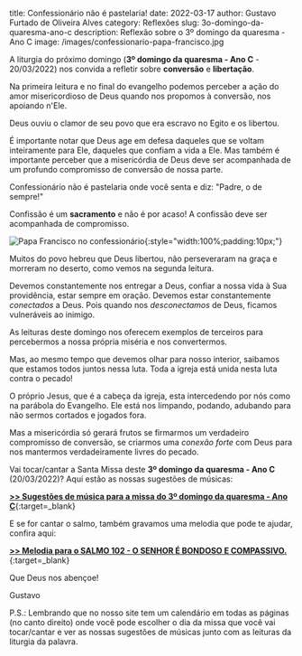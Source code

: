 title: Confessionário não é pastelaria!
date: 2022-03-17
author: Gustavo Furtado de Oliveira Alves
category: Reflexões
slug: 3o-domingo-da-quaresma-ano-c
description: Reflexão sobre o 3º domingo da quaresma - Ano C
image: /images/confessionario-papa-francisco.jpg

A liturgia do próximo domingo (**3º domingo da quaresma - Ano C** - 20/03/2022) nos convida a refletir sobre **conversão** e **libertação**.

Na primeira leitura e no final do evangelho podemos perceber a ação do amor misericordioso de Deus quando nos propomos à conversão,
nos apoiando n'Ele.

Deus ouviu o clamor de seu povo que era escravo no Egito e os libertou.

É importante notar que Deus age em defesa daqueles que se voltam inteiramente para Ele, daqueles que confiam a vida a Ele.
Mas também é importante perceber que a misericórdia de Deus deve ser acompanhada de um profundo compromisso de conversão de nossa parte.

Confessionário não é pastelaria onde você senta e diz: "Padre, o de sempre!"

Confissão é um **sacramento** e não é por acaso! A confissão deve ser acompanhada de compromisso.

![Papa Francisco no confessionário](https://blog.musicasparamissa.com.br/images/confessionario-papa-francisco.jpg){:style="width:100%;padding:10px;"}

Muitos do povo hebreu que Deus libertou, não perseveraram na graça e morreram no deserto, como vemos na segunda leitura.

Devemos constantemente nos entregar a Deus, confiar a nossa vida à Sua providência, estar sempre em oração.
Devemos estar constantemente _conectados_ a Deus. Pois quando nos _desconectamos_ de Deus, ficamos vulneráveis ao inimigo.

As leituras deste domingo nos oferecem exemplos de terceiros para percebermos a nossa própria miséria e nos convertermos.

Mas, ao mesmo tempo que devemos olhar para nosso interior, saibamos que estamos todos juntos nessa luta.
Toda a igreja está unida nesta luta contra o pecado!

O próprio Jesus, que é a cabeça da igreja, esta intercedendo por nós como na parábola do Evangelho.
Ele está nos limpando, podando, adubando para não sermos cortados e jogados fora.

Mas a misericórdia só gerará frutos se firmarmos um verdadeiro compromisso de conversão, se criarmos uma _conexão forte_ com Deus
para nos mantermos verdadeiramente livres do pecado.

Vai tocar/cantar a Santa Missa deste **3º domingo da quaresma - Ano C** (20/03/2022)? Aqui estão as nossas sugestões de músicas:

[**>> Sugestões de música para a missa do 3º domingo da quaresma - Ano C**](https://musicasparamissa.com.br/sugestoes-para/3o-domingo-da-quaresma-ano-c){:target=\_blank}

E se for cantar o salmo, também gravamos uma melodia que pode te ajudar, confira aqui:

[**>> Melodia para o SALMO 102 - O SENHOR É BONDOSO E COMPASSIVO.**](https://musicasparamissa.com.br/musica/salmo-102-o-senhor-e-bondoso-e-compassivo/){:target=\_blank}

Que Deus nos abençoe!

Gustavo

P.S.: Lembrando que no nosso site tem um calendário em todas as páginas (no canto direito) onde você pode escolher o dia da missa que você vai tocar/cantar e ver as nossas sugestões de músicas junto com as leituras da liturgia da palavra.
